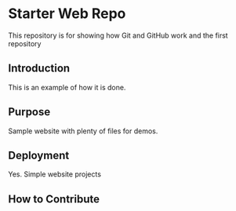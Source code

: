 # Starter Web Repo

This repository is for showing how Git and GitHub work and the first repository

## Introduction 

This is an example of how it is done.

## Purpose

Sample website with plenty of files for demos.

## Deployment 

Yes.  Simple website projects

## How to Contribute